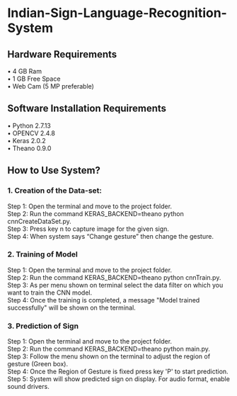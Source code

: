 # Indian-Sign-Language-Recognition-System
## Hardware Requirements
• 4 GB Ram<br/>
• 1 GB Free Space<br/>
• Web Cam (5 MP preferable)<br/>
## Software Installation Requirements
• Python 2.7.13<br/> 
• OPENCV 2.4.8<br/> 
• Keras 2.0.2<br/>
• Theano 0.9.0<br/>
## How to Use System?
### 1. Creation of the Data-set:
Step 1: Open the terminal and move to the project folder.<br/>
Step 2: Run the command KERAS_BACKEND=theano python cnnCreateDataSet.py.<br/>
Step 3: Press key n to capture image for the given sign.<br/>
Step 4: When system says “Change gesture” then change the gesture.<br/>
### 2. Training of Model
Step 1: Open the terminal and move to the project folder.<br/>
Step 2: Run the command KERAS_BACKEND=theano python cnnTrain.py.<br/> 
Step 3: As per menu shown on terminal select the data filter on which you want to train the CNN model.<br/>
Step 4: Once the training is completed, a message "Model trained successfully"  will be shown on the terminal.<br/>
### 3. Prediction of Sign
Step 1: Open the terminal and move to the project folder.<br/>
Step 2: Run the command KERAS_BACKEND=theano python main.py.<br/>
Step 3: Follow the menu shown on the terminal to adjust the region of gesture (Green box).<br/>
Step 4: Once the Region of Gesture is fixed press key 'P' to start prediction.<br/>
Step 5: System will show predicted sign on display. For audio format, enable sound drivers.<br/>    
 



